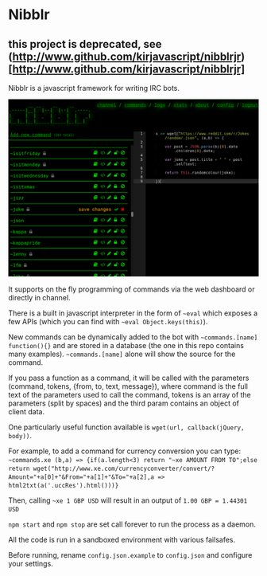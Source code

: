 Nibblr
======

## this project is deprecated, see (http://www.github.com/kirjavascript/nibblrjr)[http://www.github.com/kirjavascript/nibblrjr]

Nibblr is a javascript framework for writing IRC bots.

![Screenshot](screenshot.png)

It supports on the fly programming of commands via the web dashboard or directly in channel.

There is a built in javascript interpreter in the form of `~eval` which exposes a few APIs (which you can find with `~eval Object.keys(this)`).

New commands can be dynamically added to the bot with `~commands.[name] function(){}` and are stored in a database (the one in this repo contains many examples). `~commands.[name]` alone will show the source for the command.

If you pass a function as a command, it will be called with the parameters (command, tokens, {from, to, text, message}), where command is the full text of the parameters used to call the command, tokens is an array of the parameters (split by spaces) and the third param contains an object of client data.

One particularly useful function available is `wget(url, callback(jQuery, body))`.

For example, to add a command for currency conversion you can type: `~commands.xe (b,a) => {if(a.length<3) return "~xe AMOUNT FROM TO";else return wget("http://www.xe.com/currencyconverter/convert/?Amount="+a[0]+"&From="+a[1]+"&To="+a[2],a => html2txt(a('.uccRes').html()))}`

Then, calling `~xe 1 GBP USD` will result in an output of `1.00 GBP = 1.44301 USD`

`npm start` and `npm stop` are set call forever to run the process as a daemon.

All the code is run in a sandboxed environment with various failsafes.

Before running, rename `config.json.example` to `config.json` and configure your settings.
